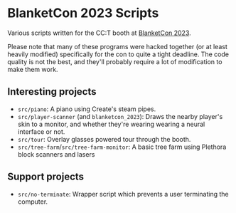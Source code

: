# BlanketCon 2023 Scripts
Various scripts written for the CC:T booth at [BlanketCon 2023].

Please note that many of these programs were hacked together (or at least
heavily modified) specifically for the con to quite a tight deadline. The code
quality is not the best, and they'll probably require a lot of modification to
make them work.

## Interesting projects
 - `src/piano`: A piano using Create's steam pipes.
 - `src/player-scanner` (and `blanketcon_2023`): Draws the nearby player's skin
   to a monitor, and whether they're wearing wearing a neural interface or not.
 - `src/tour`: Overlay glasses powered tour through the booth.
 - `src/tree-farm`/`src/tree-farm-monitor`: A basic tree farm using Plethora
   block scanners and lasers

## Support projects
 - `src/no-terminate`: Wrapper script which prevents a user terminating the
    computer.

[Blanketcon 2023]: https://blanketcon.modfest.net/

